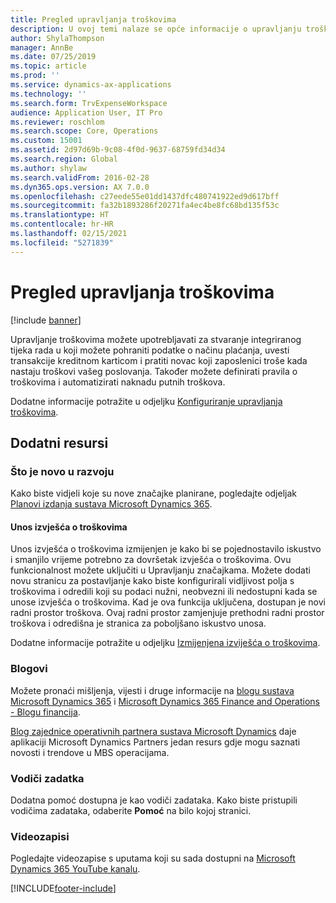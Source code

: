 ```yaml
---
title: Pregled upravljanja troškovima
description: U ovoj temi nalaze se opće informacije o upravljanju troškovima i veze na dodatne resurse. Upravljanje troškovima možete upotrebljavati za stvaranje integriranog tijeka rada u koji možete pohraniti podatke o načinu plaćanja, uvesti transakcije kreditnom karticom i pratiti novac koji zaposlenici troše kada nastaju troškovi vašeg poslovanja.
author: ShylaThompson
manager: AnnBe
ms.date: 07/25/2019
ms.topic: article
ms.prod: ''
ms.service: dynamics-ax-applications
ms.technology: ''
ms.search.form: TrvExpenseWorkspace
audience: Application User, IT Pro
ms.reviewer: roschlom
ms.search.scope: Core, Operations
ms.custom: 15001
ms.assetid: 2d97d69b-9c08-4f0d-9637-68759fd34d34
ms.search.region: Global
ms.author: shylaw
ms.search.validFrom: 2016-02-28
ms.dyn365.ops.version: AX 7.0.0
ms.openlocfilehash: c27eede55e01dd1437dfc480741922ed9d617bff
ms.sourcegitcommit: fa32b1893286f20271fa4ec4be8fc68bd135f53c
ms.translationtype: HT
ms.contentlocale: hr-HR
ms.lasthandoff: 02/15/2021
ms.locfileid: "5271839"
---
```

# <a name="expense-management-overview"></a>Pregled upravljanja troškovima

[!include [banner](../includes/banner.md)]

Upravljanje troškovima možete upotrebljavati za stvaranje integriranog tijeka rada u koji možete pohraniti podatke o načinu plaćanja, uvesti transakcije kreditnom karticom i pratiti novac koji zaposlenici troše kada nastaju troškovi vašeg poslovanja. Također možete definirati pravila o troškovima i automatizirati naknadu putnih troškova.

Dodatne informacije potražite u odjeljku [Konfiguriranje upravljanja troškovima](plan-expense-management.md).

## <a name="additional-resources"></a>Dodatni resursi

### <a name="whats-new-and-in-development"></a>Što je novo u razvoju

Kako biste vidjeli koje su nove značajke planirane, pogledajte odjeljak [Planovi izdanja sustava Microsoft Dynamics 365](https://go.microsoft.com/fwlink/?linkid=2010158).

#### <a name="expense-report-entry"></a>Unos izvješća o troškovima

Unos izvješća o troškovima izmijenjen je kako bi se pojednostavilo iskustvo i smanjilo vrijeme potrebno za dovršetak izvješća o troškovima. Ovu funkcionalnost možete uključiti u Upravljanju značajkama. Možete dodati novu stranicu za postavljanje kako biste konfigurirali vidljivost polja s troškovima i odredili koji su podaci nužni, neobvezni ili nedostupni kada se unose izvješća o troškovima. Kad je ova funkcija uključena, dostupan je novi radni prostor troškova. Ovaj radni prostor zamjenjuje prethodni radni prostor troškova i odredišna je stranica za poboljšano iskustvo unosa.

Dodatne informacije potražite u odjeljku [Izmijenjena izviješća o troškovima](ExpenseWorkspaceNew.md).

### <a name="blogs"></a>Blogovi

Možete pronaći mišljenja, vijesti i druge informacije na [blogu sustava Microsoft Dynamics 365](https://community.dynamics.com/b/msftdynamicsblog?c=Enterprise) i [Microsoft Dynamics 365 Finance and Operations - Blogu financija](https://community.dynamics.com/365/financeandoperations/b/financials).

[Blog zajednice operativnih partnera sustava Microsoft Dynamics](https://community.dynamics.com/partner/b/operationspartnercommunityblog) daje aplikaciji Microsoft Dynamics Partners jedan resurs gdje mogu saznati novosti i trendove u MBS operacijama.

### <a name="task-guides"></a>Vodiči zadatka

Dodatna pomoć dostupna je kao vodiči zadataka. Kako biste pristupili vodičima zadataka, odaberite **Pomoć** na bilo kojoj stranici.

### <a name="videos"></a>Videozapisi

Pogledajte videozapise s uputama koji su sada dostupni na [Microsoft Dynamics 365 YouTube kanalu](https://www.youtube.com/channel/UCJGCg4rB3QSs8y_1FquelBQ).


[!INCLUDE[footer-include](../includes/footer-banner.md)]